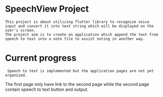 # SpeechView Project

    This project is about utilizing flutter library to recognize voice input and convert it into text string which will be displayed on the user's screen.
    The project aim is to create an application which append the text from speech to text into a note file to assist noting in another way.

# Current progress
     Speech to text is implemented but the application pages are not yet organized. 
The first page only have link to the second page while the second page contain speech to text button and output.
